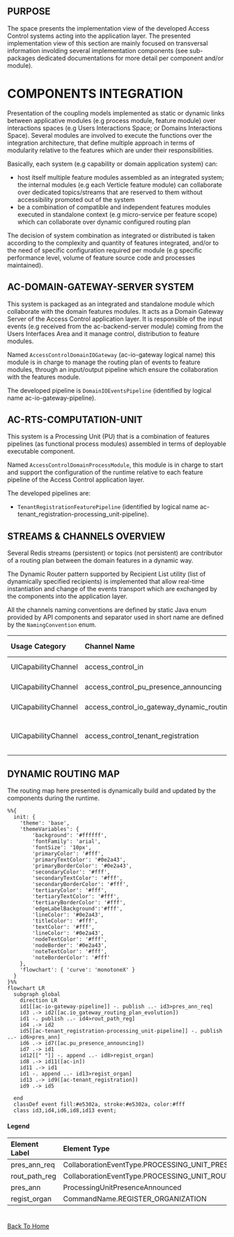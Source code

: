 ## PURPOSE
The space presents the implementation view of the developed Access Control systems acting into the application layer.
The presented implementation view of this section are mainly focused on transversal information involding several implementation components (see sub-packages dedicated documentations for more detail per component and/or module).

# COMPONENTS INTEGRATION
Presentation of the coupling models implemented as static or dynamic links between applicative modules (e.g process module, feature module) over interactions spaces (e.g Users Interactions Space; or Domains Interactions Space).
Several modules are involved to execute the functions over the integration architecture, that define multiple approach in terms of modularity relative to the features which are under their responsibilities.

Basically, each system (e.g capability or domain application system) can:
- host itself multiple feature modules assembled as an integrated system; the internal modules (e.g each Verticle feature module) can collaborate over dedicated topics/streams that are reserved to them without accessibility promoted out of the system
- be a combination of compatible and independent features modules executed in standalone context (e.g micro-service per feature scope) which can collaborate over dynamic configured routing plan

The decision of system combination as integrated or distributed is taken according to the complexity and quantity of features integrated, and/or to the need of specific configuration required per module (e.g specific performance level, volume of feature source code and processes maintained).

## AC-DOMAIN-GATEWAY-SERVER SYSTEM
This system is packaged as an integrated and standalone module which collaborate with the domain features modules. It acts as a Domain Gateway Server of the Access Control application layer.
It is responsible of the input events (e.g received from the ac-backend-server module) coming from the Users Interfaces Area and it manage control, distribution to feature modules.

Named `AccessControlDomainIOGateway` (ac-io-gateway logical name) this module is in charge to manage the routing plan of events to feature modules, through an input/output pipeline which ensure the collaboration with the features module.

The developed pipeline is `DomainIOEventsPipeline` (identified by logical name ac-io-gateway-pipeline).

## AC-RTS-COMPUTATION-UNIT
This system is a Processing Unit (PU) that is a combination of features pipelines (as functional process modules) assembled in terms of deployable executable component.

Named `AccessControlDomainProcessModule`, this module is in charge to start and support the configuration of the runtime relative to each feature pipeline of the Access Control application layer.

The developed pipelines are:
- `TenantRegistrationFeaturePipeline` (identified by logical name ac-tenant_registration-processing_unit-pipeline).

## STREAMS & CHANNELS OVERVIEW
Several Redis streams (persistent) or topics (not persistent) are contributor of a routing plan between the domain features in a dynamic way.

The Dynamic Router pattern supported by Recipient List utility (list of dynamically specified recipients) is implemented that allow real-time instantiation and change of the events transport which are exchanged by the components into the application layer.

All the channels naming conventions are defined by static Java enum provided by API components and separator used in short name are defined by the `NamingConvention` enum.

|Usage Category|Channel Name|Short Name|Channel Type|Supported Event Types|Ownership|
|:--|:--|:--|:--|:--|:--|
|UICapabilityChannel|access_control_in|ac-in|Redis Stream|Command(CommandName.REGISTER_ORGANIZATION)|ac-io-gateway-pipeline|
|UICapabilityChannel|access_control_pu_presence_announcing|ac.pu_presence_announcing|Redis Topic|DomainEvent(ProcessingUnitPresenceAnnounced)|ac-io-gateway-pipeline|
|UICapabilityChannel|access_control_io_gateway_dynamic_routing_plan_evolution|ac.io_gateway_routing_plan_evolution|Redis Topic|Command(CollaborationEventType.PROCESSING_UNIT_PRESENCE_ANNOUNCE_REQUESTED), DomainEvent(CollaborationEventType.PROCESSING_UNIT_ROUTING_PATHS_REGISTERED)|ac-io-gateway-pipeline|
|UICapabilityChannel|access_control_tenant_registration|ac-tenant_registration|Redis Stream|Command(CommandName.REGISTER_ORGANIZATION)|ac-tenant_registration-processing_unit-pipeline|

## DYNAMIC ROUTING MAP
The routing map here presented is dynamically build and updated by the components during the runtime.

```mermaid
%%{
  init: {
    'theme': 'base',
    'themeVariables': {
        'background': '#ffffff',
        'fontFamily': 'arial',
        'fontSize': '10px',
        'primaryColor': '#fff',
        'primaryTextColor': '#0e2a43',
        'primaryBorderColor': '#0e2a43',
        'secondaryColor': '#fff',
        'secondaryTextColor': '#fff',
        'secondaryBorderColor': '#fff',
        'tertiaryColor': '#fff',
        'tertiaryTextColor': '#fff',
        'tertiaryBorderColor': '#fff',
        'edgeLabelBackground':'#fff',
        'lineColor': '#0e2a43',
        'titleColor': '#fff',
        'textColor': '#fff',
        'lineColor': '#0e2a43',
        'nodeTextColor': '#fff',
        'nodeBorder': '#0e2a43',
        'noteTextColor': '#fff',
        'noteBorderColor': '#fff'
    },
    'flowchart': { 'curve': 'monotoneX' }
  }
}%%
flowchart LR
  subgraph global
    direction LR
    id1[[ac-io-gateway-pipeline]] -. publish ..- id3>pres_ann_req]
    id3 .-> id2([ac.io_gateway_routing_plan_evolution])
    id1 -. publish ..- id4>rout_path_reg]
    id4 .-> id2
    id5[[ac-tenant_registration-processing_unit-pipeline]] -. publish ..- id6>pres_ann]
    id6 .-> id7([ac.pu_presence_announcing])
    id7 .-> id1
    id12[[" "]] -. append ..- id8>regist_organ]
    id8 .-> id11([ac-in])
    id11 .-> id1
    id1 -. append ..- id13>regist_organ]
    id13 .-> id9([ac-tenant_registration])
    id9 .-> id5
    
  end
  classDef event fill:#e5302a, stroke:#e5302a, color:#fff
  class id3,id4,id6,id8,id13 event;

```

#### Legend
|Element Label|Element Type|
|:--|:--|
|pres_ann_req|CollaborationEventType.PROCESSING_UNIT_PRESENCE_ANNOUNCE_REQUESTED|
|rout_path_reg|CollaborationEventType.PROCESSING_UNIT_ROUTING_PATHS_REGISTERED|
|pres_ann|ProcessingUnitPresenceAnnounced|
|regist_organ|CommandName.REGISTER_ORGANIZATION|

#
[Back To Home](/README.md)

